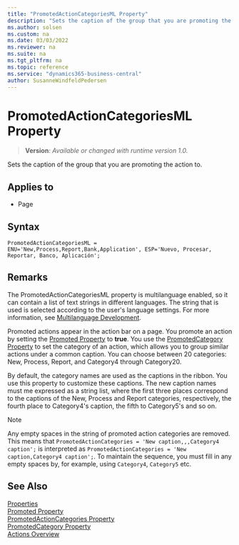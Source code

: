 ```yaml
---
title: "PromotedActionCategoriesML Property"
description: "Sets the caption of the group that you are promoting the action to."
ms.author: solsen
ms.custom: na
ms.date: 03/03/2022
ms.reviewer: na
ms.suite: na
ms.tgt_pltfrm: na
ms.topic: reference
ms.service: "dynamics365-business-central"
author: SusanneWindfeldPedersen
---
```

[//]: # (START>DO_NOT_EDIT)
[//]: # (IMPORTANT:Do not edit any of the content between here and the END>DO_NOT_EDIT.)
[//]: # (Any modifications should be made in the .xml files in the ModernDev repo.)
# PromotedActionCategoriesML Property
> **Version**: _Available or changed with runtime version 1.0._

Sets the caption of the group that you are promoting the action to.

## Applies to
-   Page

[//]: # (IMPORTANT: END>DO_NOT_EDIT)


## Syntax

```AL
PromotedActionCategoriesML = ENU='New,Process,Report,Bank,Application', ESP='Nuevo, Procesar, Reportar, Banco, Aplicación';
```
 
## Remarks  

The PromotedActionCategoriesML property is multilanguage enabled, so it can contain a list of text strings in different languages. The string that is used is selected according to the user's language settings. For more information, see [Multilanguage Development](../devenv-work-with-translation-files.md).

Promoted actions appear in the action bar on a page. You promote an action by setting the [Promoted Property](devenv-promoted-property.md) to **true**. You use the  [PromotedCategory Property](devenv-promotedcategory-property.md) to set the category of an action, which allows you to group similar actions under a common caption. You can choose between 20 categories: New, Process, Report, and Category4 through Category20.

By default, the category names are used as the captions in the ribbon. You use this property to customize these captions. The new caption names must me expressed as a string list, where the first three places correspond to the captions of the New, Process and Report categories, respectively, the fourth place to Category4's caption, the fifth to Category5's and so on.
<!-- For information about changing the captions, see [How to: Define Promoted Action Categories Captions for the Ribbon](How-to--Define-Promoted-Action-Categories-Captions-for-the-Ribbon.md).  -->

> [!NOTE]  
> Any empty spaces in the string of promoted action categories are removed. This means that `PromotedActionCategories = 'New caption,,,Category4 caption';` is interpreted as `PromotedActionCategories = 'New caption,Category4 caption';`. To maintain the sequence, you must fill in any empty spaces by, for example, using `Category4`, `Category5` etc.
  
## See Also  

[Properties](devenv-properties.md)  
[Promoted Property](devenv-promoted-property.md)  
[PromotedActionCategories Property](devenv-promotedactioncategories-property.md)  
[PromotedCategory Property](devenv-promotedcategory-property.md)  
[Actions Overview](../devenv-actions-overview.md)  
